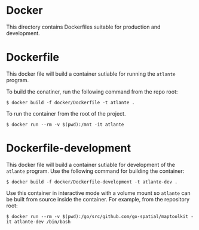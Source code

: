 # Docker

This directory contains Dockerfiles suitable for production and development.

# Dockerfile

This docker file will build a container sutiable for running the `atlante` program.

To build the conatiner, run the following command from the repo root:

```console
$ docker build -f docker/Dockerfile -t atlante .
```

To run the container from the root of the project.

```console
$ docker run --rm -v $(pwd):/mnt -it atlante
```

# Dockerfile-development

This docker file will build a container sutiable for development of the `atlante` program. Use the following command for building the container:

```console
$ docker build -f docker/Dockerfile-development -t atlante-dev .
```


Use this container in interactive mode with a volume mount so `atlante` can be built from source inside the container. For example, from the repository root:


```console
$ docker run --rm -v $(pwd):/go/src/github.com/go-spatial/maptoolkit -it atlante-dev /bin/bash
``` 
